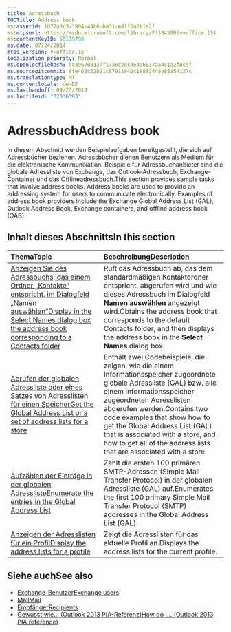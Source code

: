 ```yaml
---
title: Adressbuch
TOCTitle: Address book
ms:assetid: 1677a3d3-3994-49b6-ba31-e41f2a2e1e2f
ms:mtpsurl: https://msdn.microsoft.com/library/Ff184590(v=office.15)
ms:contentKeyID: 55119798
ms.date: 07/24/2014
mtps_version: v=office.15
localization_priority: Normal
ms.openlocfilehash: 8c396703137f1738c2dc454a6537aa4c1a2f8c9f
ms.sourcegitcommit: 8fe462c32b91c87911942c188f3445e85a54137c
ms.translationtype: MT
ms.contentlocale: de-DE
ms.lasthandoff: 04/23/2019
ms.locfileid: "32336393"
---
```

# <a name="address-book"></a><span data-ttu-id="5fd4a-102">Adressbuch</span><span class="sxs-lookup"><span data-stu-id="5fd4a-102">Address book</span></span>

<span data-ttu-id="5fd4a-p101">In diesem Abschnitt werden Beispielaufgaben bereitgestellt, die sich auf Adressbücher beziehen. Adressbücher dienen Benutzern als Medium für die elektronische Kommunikation. Beispiele für Adressbuchanbieter sind die globale Adressliste von Exchange, das Outlook-Adressbuch, Exchange-Container und das Offlineadressbuch.</span><span class="sxs-lookup"><span data-stu-id="5fd4a-p101">This section provides sample tasks that involve address books. Address books are used to provide an addressing system for users to communicate electronically. Examples of address book providers include the Exchange Global Address List (GAL), Outlook Address Book, Exchange containers, and offline address book (OAB).</span></span>

## <a name="in-this-section"></a><span data-ttu-id="5fd4a-106">Inhalt dieses Abschnitts</span><span class="sxs-lookup"><span data-stu-id="5fd4a-106">In this section</span></span>

|<span data-ttu-id="5fd4a-107">Thema</span><span class="sxs-lookup"><span data-stu-id="5fd4a-107">Topic</span></span>|<span data-ttu-id="5fd4a-108">Beschreibung</span><span class="sxs-lookup"><span data-stu-id="5fd4a-108">Description</span></span>|
|:----|:----------|
|[<span data-ttu-id="5fd4a-109">Anzeigen Sie des Adressbuchs, das einem Ordner „Kontakte“ entspricht, im Dialogfeld „Namen auswählen“</span><span class="sxs-lookup"><span data-stu-id="5fd4a-109">Display in the Select Names dialog box the address book corresponding to a Contacts folder</span></span>](how-to-display-in-the-select-names-dialog-box-the-address-book-corresponding-to-a-contacts-folder.md)  |<span data-ttu-id="5fd4a-110">Ruft das Adressbuch ab, das dem standardmäßigen Kontaktordner entspricht, abgerufen wird und wie dieses Adressbuch im Dialogfeld **Namen auswählen** angezeigt wird.</span><span class="sxs-lookup"><span data-stu-id="5fd4a-110">Obtains the address book that corresponds to the default Contacts folder, and then displays the address book in the **Select Names** dialog box.</span></span>|
|[<span data-ttu-id="5fd4a-111">Abrufen der globalen Adressliste oder eines Satzes von Adresslisten für einen Speicher</span><span class="sxs-lookup"><span data-stu-id="5fd4a-111">Get the Global Address List or a set of address lists for a store</span></span>](how-to-get-the-global-address-list-or-a-set-of-address-lists-for-a-store.md) |<span data-ttu-id="5fd4a-112">Enthält zwei Codebeispiele, die zeigen, wie die einem Informationsspeicher zugeordnete globale Adressliste (GAL) bzw. alle einem Informationsspeicher zugeordneten Adresslisten abgerufen werden.</span><span class="sxs-lookup"><span data-stu-id="5fd4a-112">Contains two code examples that show how to get the Global Address List (GAL) that is associated with a store, and how to get all of the address lists that are associated with a store.</span></span>|
|[<span data-ttu-id="5fd4a-113">Aufzählen der Einträge in der globalen Adressliste</span><span class="sxs-lookup"><span data-stu-id="5fd4a-113">Enumerate the entries in the Global Address List</span></span>](how-to-enumerate-the-entries-in-the-global-address-list.md)  |<span data-ttu-id="5fd4a-114">Zählt die ersten 100 primären SMTP-Adressen (Simple Mail Transfer Protocol) in der globalen Adressliste (GAL) auf.</span><span class="sxs-lookup"><span data-stu-id="5fd4a-114">Enumerates the first 100 primary Simple Mail Transfer Protocol (SMTP) addresses in the Global Address List (GAL).</span></span>|
|[<span data-ttu-id="5fd4a-115">Anzeigen der Adresslisten für ein Profil</span><span class="sxs-lookup"><span data-stu-id="5fd4a-115">Display the address lists for a profile</span></span>](how-to-display-the-address-lists-for-a-profile.md)  |<span data-ttu-id="5fd4a-116">Zeigt die Adresslisten für das aktuelle Profil an.</span><span class="sxs-lookup"><span data-stu-id="5fd4a-116">Displays the address lists for the current profile.</span></span>

## <a name="see-also"></a><span data-ttu-id="5fd4a-117">Siehe auch</span><span class="sxs-lookup"><span data-stu-id="5fd4a-117">See also</span></span>

- [<span data-ttu-id="5fd4a-118">Exchange-Benutzer</span><span class="sxs-lookup"><span data-stu-id="5fd4a-118">Exchange users</span></span>](exchange-users.md)
- [<span data-ttu-id="5fd4a-119">Mail</span><span class="sxs-lookup"><span data-stu-id="5fd4a-119">Mail</span></span>](mail.md)
- [<span data-ttu-id="5fd4a-120">Empfänger</span><span class="sxs-lookup"><span data-stu-id="5fd4a-120">Recipients</span></span>](recipients.md)
- [<span data-ttu-id="5fd4a-121">Gewusst wie... (Outlook 2013 PIA-Referenz)</span><span class="sxs-lookup"><span data-stu-id="5fd4a-121">How do I... (Outlook 2013 PIA reference)</span></span>](how-do-i-outlook-2013-pia-reference.md)

